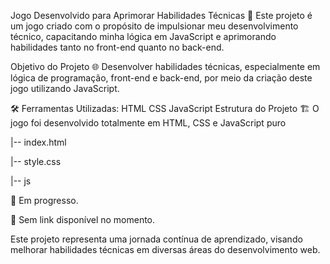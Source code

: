 Jogo Desenvolvido para Aprimorar Habilidades Técnicas 🚀
Este projeto é um jogo criado com o propósito de impulsionar meu desenvolvimento técnico, capacitando minha lógica em JavaScript e aprimorando habilidades tanto no front-end quanto no back-end.

Objetivo do Projeto 🌐
Desenvolver habilidades técnicas, especialmente em lógica de programação, front-end e back-end, por meio da criação deste jogo utilizando JavaScript.

🛠 Ferramentas Utilizadas:
HTML CSS JavaScript
Estrutura do Projeto 🏗️
O jogo foi desenvolvido totalmente em HTML, CSS e JavaScript puro

|-- index.html

|-- style.css

|-- js

📌 Em progresso.

🔗 Sem link disponível no momento.

Este projeto representa uma jornada contínua de aprendizado, visando melhorar habilidades técnicas em diversas áreas do desenvolvimento web.
